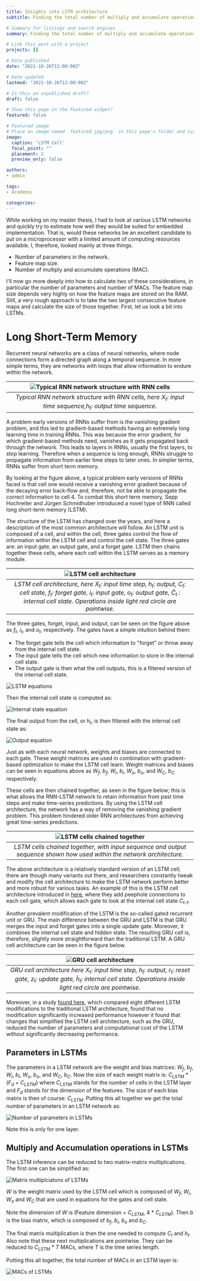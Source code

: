 ```yaml
---
title: Insights into LSTM architecture
subtitle: Finding the total number of multiply and accumulate operations in a LSTM layer

# Summary for listings and search engines
summary: Finding the total number of multiply and accumulate operations in a LSTM layer

# Link this post with a project
projects: []

# Date published
date: "2021-10-26T12:00:00Z"

# Date updated
lastmod: "2021-10-26T12:00:00Z"

# Is this an unpublished draft?
draft: false

# Show this page in the Featured widget?
featured: false

# Featured image
# Place an image named `featured.jpg/png` in this page's folder and customize its options here.
image:
  caption: 'LSTM Cell'
  focal_point: ""
  placement: 2
  preview_only: false

authors:
- admin

tags:
- Academic

categories:
---
```


While working on my master thesis, I had to look at various LSTM networks and quickly try to estimate how well they would be suited for embedded implementation. That is, would these networks be an excellent candidate to put on a microprocessor with a limited amount of computing resources available. I, therefore, looked mainly at three things.

* Number of parameters in the network.
* Feature map size.
* Number of multiply and accumulate operations (MAC).

I'll now go more deeply into how to calculate two of these considerations, in particular the number of parameters and number of MACs. The feature map size depends very highly on how the feature maps are stored on the RAM. Still, a very rough approach is to take the two largest consecutive feature maps and calculate the size of those together. First, let us look a bit into LSTMs.

# Long Short-Term Memory
Recurrent neural networks are a class of neural networks, where node connections form a directed graph along a temporal sequence. In more simple terms, they are networks with loops that allow information to endure within the network.

| ![Typical RNN network structure with RNN cells](uploads/RNN.png) | 
|:--:| 
| *Typical RNN network structure with RNN cells, here <em>X<sub>t</sub></em>: input time sequence,<em>h<sub>t</sub></em>: output time sequence.* |

A problem early versions of RNNs suffer from is the vanishing gradient problem, and this led to gradient-based methods having an extremely long learning time in training RNNs. This was because the error gradient, for which gradient-based methods need, vanishes as it gets propagated back through the network. This leads to layers in RNNs, usually the first layers, to stop learning. Therefore when a sequence is long enough, RNNs struggle to propagate information from earlier time steps to later ones. In simpler terms, RNNs suffer from short term memory. 

By looking at the figure above, a typical problem early versions of RNNs faced is that cell one would receive a vanishing error gradient because of the decaying error back-flow and, therefore, not be able to propagate the correct information to cell 4. To combat this short term memory, Sepp Hochreiter and Jürgen Schmidhuber introduced a novel type of RNN called long short-term memory (LSTM). 

The structure of the LSTM has changed over the years, and here a description of the most common architecture will follow. An LSTM unit is composed of a cell, and within the cell, three gates control the flow of information within the LSTM cell and control the cell state. The three gates are: an input gate, an output gate, and a forget gate. LSTM then chains together these cells, where each cell within the LSTM serves as a memory module.

| ![LSTM cell architecture](uploads/LSTMcell.png) | 
|:--:| 
| *LSTM cell architecture, here <em>X<sub>t</sub></em>: input time step, <em>h<sub>t</sub></em>: output, <em>C<sub>t</sub></em>: cell state, <em>f<sub>t</sub></em>: forget gate, <em>i<sub>t</sub></em>: input gate, <em>o<sub>t</sub></em>: output gate,  <em>&#264;<sub>t</sub></em> : internal cell state. Operations inside light red circle are pointwise.* |


The three gates, forget, input, and output, can be seen on the figure above as <em>f<sub>t</sub></em>, <em>i<sub>t</sub></em>, and <em>o<sub>t</sub></em>, respectively. The gates have a simple intuition behind them:

* The forget gate tells the cell which information to "forget" or throw away from the internal cell state.
* The input gate tells the cell which new information to store in the internal cell state.
* The output gate is then what the cell outputs, this is a filtered version of the internal cell state.

![LSTM equations](uploads/LSTM_equations.svg)

Then the internal cell state is computed as: 

![Internal state equation](uploads/internal_state.svg)

The final output from the cell, or <em>h<sub>t</sub></em>, is then filtered with the internal cell state as:

![Output equation](uploads/output_equation.svg)

Just as with each neural network, weights and biases are connected to each gate. These weight matrices are used in combination with gradient-based optimization to make the LSTM cell learn. Weight matrices and biases can be seen in equations above as <em>W<sub>f</sub></em>, <em>b<sub>f</sub></em>, <em>W<sub>i</sub></em>, <em>b<sub>i</sub></em>, <em>W<sub>o</sub></em>, <em>b<sub>o</sub></em>, and <em>W<sub>C</sub></em>, <em>b<sub>C</sub></em> respectively. 

These cells are then chained together, as seen in the figure below; this is what allows the RNN-LSTM network to retain information from past time steps and make time-series predictions. By using the LSTM cell architecture, the network has a way of removing the vanishing gradient problem. This problem hindered older RNN architectures from achieving great time-series predictions.

| ![LSTM cells chained together](uploads/lstm_cells.png) | 
|:--:| 
| *LSTM cells chained together, with input sequence and output sequence shown how used within the network architecture.* |

The above architecture is a relatively standard version of an LSTM cell; there are though many variants out there, and researchers constantly tweak and modify the cell architecture to make the LSTM network perform better and more robust for various tasks. An example of this is the LSTM cell architecture introduced in [here](https://ieeexplore.ieee.org/document/861302), where they add peephole connections to each cell gate, which allows each gate to look at the internal cell state <em>C<sub>t-1</sub></em>. 

Another prevalent modification of the LSTM is the so-called gated recurrent unit or GRU. The main difference between the GRU and LSTM is that GRU merges the input and forget gates into a single update gate. Moreover, it combines the internal cell state and hidden state. The resulting GRU cell is, therefore, slightly more straightforward than the traditional LSTM. A GRU cell architecture can be seen in the figure below.

| ![GRU cell architecture](uploads/GRUcell.png) | 
|:--:| 
| *GRU cell architecture here <em>X<sub>t</sub></em>: input time step, <em>h<sub>t</sub></em>: output, <em>r<sub>t</sub></em>: reset gate, <em>z<sub>t</sub></em>: update gate, <em>&#293;<sub>t</sub></em>: internal cell state. Operations inside light red circle are pointwise.* |

Moreover, in a study [found here](https://arxiv.org/abs/1503.04069), which compared eight different LSTM modifications to the traditional LSTM architecture, found that no modification significantly increased performance however it found that changes that simplified the LSTM cell architecture, such as the GRU, reduced the number of parameters and computational cost of the LSTM without significantly decreasing performance.

## Parameters in LSTMs

The parameters in a LSTM network are the weight and bias matrices: <em>W<sub>f</sub></em>, <em>b<sub>f</sub></em>, <em>W<sub>i</sub></em>, <em>b<sub>i</sub></em>, <em>W<sub>o</sub></em>, <em>b<sub>o</sub></em>, and <em>W<sub>C</sub></em>, <em>b<sub>C</sub></em>. Now the size of each weight matrix is: <em>C<sub>LSTM</sub></em> * (<em>F<sub>d</sub></em> + <em>C<sub>LSTM</sub></em>) where <em>C<sub>LSTM</sub></em> stands for the number of cells in the LSTM layer and <em>F<sub>d</sub></em> stands for the dimension of the features. The size of each bias matrix is then of course: <em>C<sub>LSTM</sub></em>. Putting this all together we get the total number of parameters in an LSTM network as:

![Number of parameters in LSTMs](uploads/Parameters_LSTM.svg)

Note this is only for one layer.

## Multiply and Accumulation operations in LSTMs

The LSTM inference can be reduced to two matrix-matrix multiplications. The first one can be simplified as:

![Matrix multiplciatons of LSTMs](uploads/MAC_lstm.svg)

<em>W</em> is the weight matrix used by the LSTM cell which is composed of <em>W<sub>f</sub></em>, <em>W<sub>i</sub></em>, <em>W<sub>o</sub></em> and <em>W<sub>C</sub></em> that are used in equations for the gates and cell state. 

Note the dimension of <em>W</em> is (Feature dimension + <em>C<sub>LSTM</sub></em>,  4 * <em>C<sub>LSTM</sub></em>). Then <em>b</em> is the bias matrix, which is composed of <em>b<sub>f</sub></em>, <em>b<sub>i</sub></em>, <em>b<sub>o</sub></em> and <em>b<sub>C</sub></em>. 

The final matrix multiplication is then the one needed to compute <em>C<sub>t</sub></em> and <em>h<sub>t</sub></em>. Also note that these next multiplications are pointwise. They can be reduced to <em>C<sub>LSTM</sub></em> * <em>T</em> MACs, where <em>T</em> is the time series length.


Putting this all together, the total number of MACs in an LSTM layer is:

![MACs of LSTMs](uploads/MAC_lstm_final.svg)
